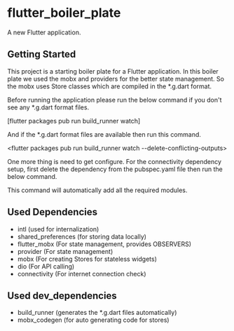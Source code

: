 # flutter_boiler_plate

A new Flutter application.

## Getting Started

This project is a starting boiler plate for a Flutter application. In this boiler plate we used the mobx and providers
for the better state management. So the mobx uses Store classes which are compiled in the *.g.dart format.

Before running the application please run the below command if you don't see any *.g.dart format files.

[flutter packages pub run build_runner watch]

And if the *.g.dart format files are available then run this command.

<flutter packages pub run build_runner watch --delete-conflicting-outputs>

One more thing is need to get configure. For the connectivity dependency setup, first delete the dependency from the
pubspec.yaml file then run the below command.

<flutter pub pub add connectivity>

This command will automatically add all the required modules.

## Used Dependencies

 - intl (used for internalization)
 - shared_preferences (for storing data locally)
 - flutter_mobx (For state management, provides OBSERVERS)
 - provider (For state management)
 - mobx (For creating Stores for stateless widgets)
 - dio (For API calling)
 - connectivity (For internet connection check)

## Used dev_dependencies

 - build_runner (generates the *.g.dart files automatically)
 - mobx_codegen (for auto generating code for stores)